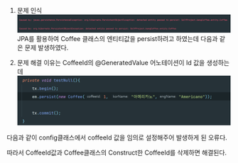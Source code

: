

1. 문제 인식
![img.png](../../images/detached%20persist에러/img.png)
JPA를 활용하여 Coffee 클래스의 엔티티값을 persist하려고 하였는데 다음과 같은 문제 발생하였다.

2. 문제 해결
이유는 CoffeeId의 @GeneratedValue 어노테이션이 Id 값을 생성하는데 
![img_1.png](../../images/detached%20persist에러/img_1.png)

다음과 같이 config클래스에서 coffeeId 값을 임의로 설정해주어 발생하게 된 오류다.

따라서 CoffeeId값과 Coffee클래스의 Construct한 CoffeeId를 삭제하면 해결된다.